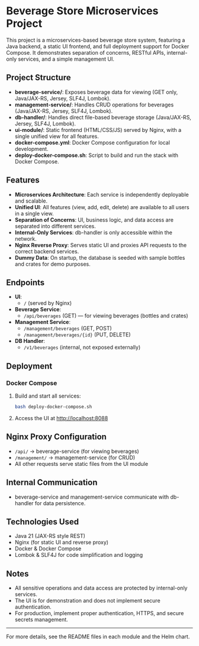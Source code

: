 # Beverage Store Microservices Project

This project is a microservices-based beverage store system, featuring a Java backend, a static UI frontend, and full deployment support for Docker Compose. It demonstrates separation of concerns, RESTful APIs, internal-only services, and a simple management UI.

## Project Structure

- **beverage-service/**: Exposes beverage data for viewing (GET only, Java/JAX-RS, Jersey, SLF4J, Lombok).
- **management-service/**: Handles CRUD operations for beverages (Java/JAX-RS, Jersey, SLF4J, Lombok).
- **db-handler/**: Handles direct file-based beverage storage (Java/JAX-RS, Jersey, SLF4J, Lombok).
- **ui-module/**: Static frontend (HTML/CSS/JS) served by Nginx, with a single unified view for all features.
- **docker-compose.yml**: Docker Compose configuration for local development.
- **deploy-docker-compose.sh**: Script to build and run the stack with Docker Compose.

## Features

- **Microservices Architecture**: Each service is independently deployable and scalable.
- **Unified UI**: All features (view, add, edit, delete) are available to all users in a single view.
- **Separation of Concerns**: UI, business logic, and data access are separated into different services.
- **Internal-Only Services**: db-handler is only accessible within the network.
- **Nginx Reverse Proxy**: Serves static UI and proxies API requests to the correct backend services.
- **Dummy Data**: On startup, the database is seeded with sample bottles and crates for demo purposes.

## Endpoints

- **UI**: 
  - `/` (served by Nginx)
- **Beverage Service**: 
  - `/api/beverages` (GET) — for viewing beverages (bottles and crates)
- **Management Service**: 
  - `/management/beverages` (GET, POST)
  - `/management/beverages/{id}` (PUT, DELETE)
- **DB Handler**: 
  - `/v1/beverages` (internal, not exposed externally)

## Deployment

### Docker Compose

1. Build and start all services:
   ```sh
   bash deploy-docker-compose.sh
   ```
2. Access the UI at [http://localhost:8088](http://localhost:8088)

## Nginx Proxy Configuration
- `/api/` → beverage-service (for viewing beverages)
- `/management/` → management-service (for CRUD)
- All other requests serve static files from the UI module

## Internal Communication
- beverage-service and management-service communicate with db-handler for data persistence.

## Technologies Used
- Java 21 (JAX-RS style REST)
- Nginx (for static UI and reverse proxy)
- Docker & Docker Compose
- Lombok & SLF4J for code simplification and logging

## Notes
- All sensitive operations and data access are protected by internal-only services.
- The UI is for demonstration and does not implement secure authentication.
- For production, implement proper authentication, HTTPS, and secure secrets management.

---

For more details, see the README files in each module and the Helm chart.
